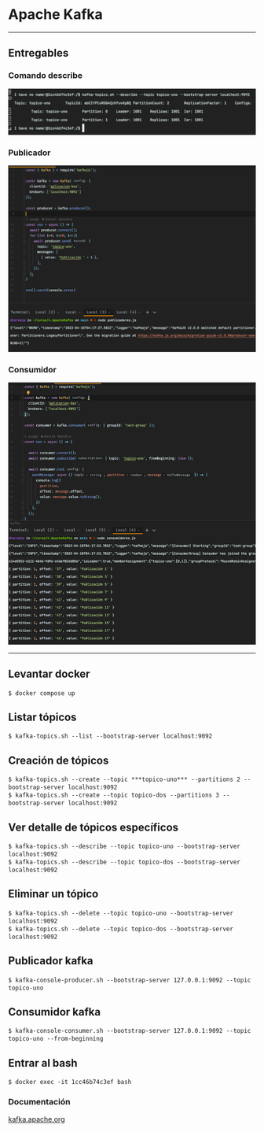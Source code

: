 # Apache Kafka
***

## Entregables
### Comando describe
![describe](./describe.jpg "describe")

### Publicador
![publicador](./publicador.jpg "publicador")

### Consumidor
![consumidor](./consumidor.jpg "consumidor")

***
## Levantar docker
~~~
$ docker compose up
~~~

## Listar tópicos
~~~
$ kafka-topics.sh --list --bootstrap-server localhost:9092
~~~

## Creación de tópicos
~~~
$ kafka-topics.sh --create --topic ***topico-uno*** --partitions 2 --bootstrap-server localhost:9092
$ kafka-topics.sh --create --topic topico-dos --partitions 3 --bootstrap-server localhost:9092
~~~

## Ver detalle de tópicos específicos
~~~
$ kafka-topics.sh --describe --topic topico-uno --bootstrap-server localhost:9092
$ kafka-topics.sh --describe --topic topico-dos --bootstrap-server localhost:9092
~~~

## Eliminar un tópico
~~~
$ kafka-topics.sh --delete --topic topico-uno --bootstrap-server localhost:9092
$ kafka-topics.sh --delete --topic topico-dos --bootstrap-server localhost:9092
~~~

## Publicador kafka
~~~
$ kafka-console-producer.sh --bootstrap-server 127.0.0.1:9092 --topic topico-uno
~~~

## Consumidor kafka
~~~
$ kafka-console-consumer.sh --bootstrap-server 127.0.0.1:9092 --topic topico-uno --from-beginning
~~~

## Entrar al bash
~~~
$ docker exec -it 1cc46b74c3ef bash
~~~

### Documentación
[kafka.apache.org](https://kafka.apache.org/quickstart)